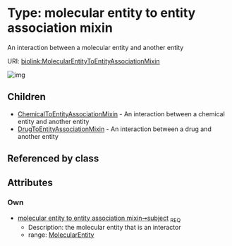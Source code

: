 
# Type: molecular entity to entity association mixin


An interaction between a molecular entity and another entity

URI: [biolink:MolecularEntityToEntityAssociationMixin](https://w3id.org/biolink/vocab/MolecularEntityToEntityAssociationMixin)


![img](http://yuml.me/diagram/nofunky;dir:TB/class/[MolecularEntity]<subject%201..1-%20[MolecularEntityToEntityAssociationMixin],[MolecularEntityToEntityAssociationMixin]^-[DrugToEntityAssociationMixin],[MolecularEntityToEntityAssociationMixin]^-[ChemicalToEntityAssociationMixin],[MolecularEntity],[DrugToEntityAssociationMixin],[ChemicalToEntityAssociationMixin])

## Children

 * [ChemicalToEntityAssociationMixin](ChemicalToEntityAssociationMixin.md) - An interaction between a chemical entity and another entity
 * [DrugToEntityAssociationMixin](DrugToEntityAssociationMixin.md) - An interaction between a drug and another entity

## Referenced by class


## Attributes


### Own

 * [molecular entity to entity association mixin➞subject](molecular_entity_to_entity_association_mixin_subject.md)  <sub>REQ</sub>
    * Description: the molecular entity that is an interactor
    * range: [MolecularEntity](MolecularEntity.md)
